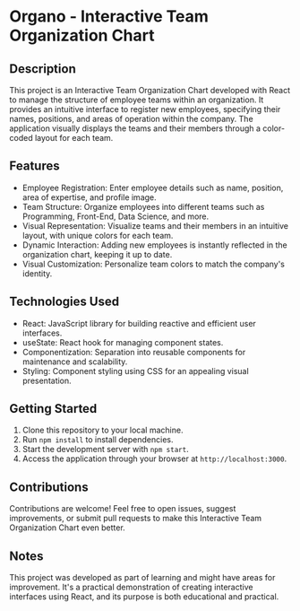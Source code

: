 # Organo - Interactive Team Organization Chart

## Description
This project is an Interactive Team Organization Chart developed with React to manage the structure of employee teams within an organization. It provides an intuitive interface to register new employees, specifying their names, positions, and areas of operation within the company. The application visually displays the teams and their members through a color-coded layout for each team.

## Features
- Employee Registration: Enter employee details such as name, position, area of expertise, and profile image.
- Team Structure: Organize employees into different teams such as Programming, Front-End, Data Science, and more.
- Visual Representation: Visualize teams and their members in an intuitive layout, with unique colors for each team.
- Dynamic Interaction: Adding new employees is instantly reflected in the organization chart, keeping it up to date.
- Visual Customization: Personalize team colors to match the company's identity.

## Technologies Used
- React: JavaScript library for building reactive and efficient user interfaces.
- useState: React hook for managing component states.
- Componentization: Separation into reusable components for maintenance and scalability.
- Styling: Component styling using CSS for an appealing visual presentation.

## Getting Started
1. Clone this repository to your local machine.
2. Run `npm install` to install dependencies.
3. Start the development server with `npm start`.
4. Access the application through your browser at `http://localhost:3000`.

## Contributions
Contributions are welcome! Feel free to open issues, suggest improvements, or submit pull requests to make this Interactive Team Organization Chart even better.

## Notes
This project was developed as part of learning and might have areas for improvement. It's a practical demonstration of creating interactive interfaces using React, and its purpose is both educational and practical.
